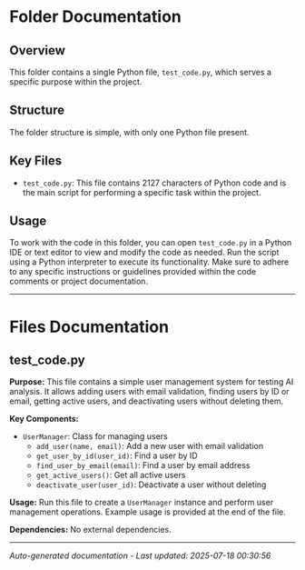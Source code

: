 # Folder Documentation

## Overview
This folder contains a single Python file, `test_code.py`, which serves a specific purpose within the project.

## Structure
The folder structure is simple, with only one Python file present.

## Key Files
- `test_code.py`: This file contains 2127 characters of Python code and is the main script for performing a specific task within the project.

## Usage
To work with the code in this folder, you can open `test_code.py` in a Python IDE or text editor to view and modify the code as needed. Run the script using a Python interpreter to execute its functionality. Make sure to adhere to any specific instructions or guidelines provided within the code comments or project documentation.

---

# Files Documentation

## test_code.py

**Purpose:** This file contains a simple user management system for testing AI analysis. It allows adding users with email validation, finding users by ID or email, getting active users, and deactivating users without deleting them.

**Key Components:**
- `UserManager`: Class for managing users
  - `add_user(name, email)`: Add a new user with email validation
  - `get_user_by_id(user_id)`: Find a user by ID
  - `find_user_by_email(email)`: Find a user by email address
  - `get_active_users()`: Get all active users
  - `deactivate_user(user_id)`: Deactivate a user without deleting

**Usage:** Run this file to create a `UserManager` instance and perform user management operations. Example usage is provided at the end of the file.

**Dependencies:** No external dependencies.

---
*Auto-generated documentation - Last updated: 2025-07-18 00:30:56*
